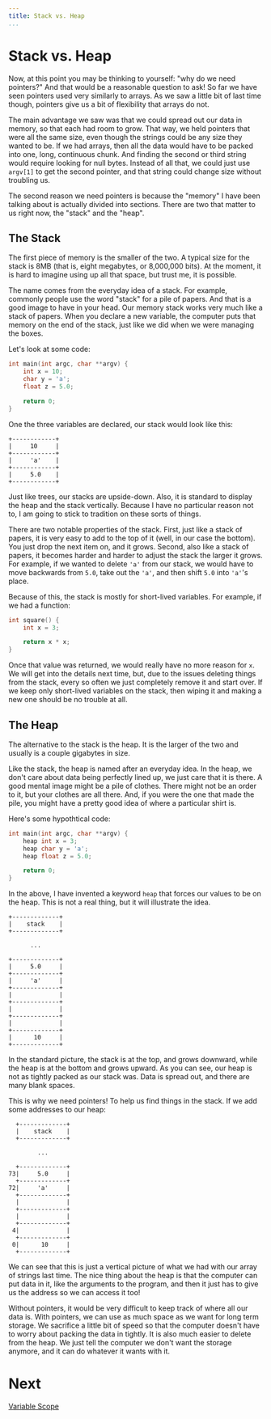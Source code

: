 ```yaml
---
title: Stack vs. Heap
...
```


# Stack vs. Heap

Now, at this point you may be thinking to yourself: "why do we need pointers?"
And that would be a reasonable question to ask! So far we have seen pointers
used very similarly to arrays. As we saw a little bit of last time though,
pointers give us a bit of flexibility that arrays do not.

The main advantage we saw was that we could spread out our data in memory, so
that each had room to grow. That way, we held pointers that were all the same
size, even though the strings could be any size they wanted to be. If we had
arrays, then all the data would have to be packed into one, long, continuous
chunk. And finding the second or third string would require looking for null
bytes. Instead of all that, we could just use `argv[1]` to get the second
pointer, and that string could change size without troubling us.

The second reason we need pointers is because the "memory" I have been talking
about is actually divided into sections. There are two that matter to us right
now, the "stack" and the "heap".

## The Stack

The first piece of memory is the smaller of the two. A typical size for the
stack is 8MB (that is, eight megabytes, or 8,000,000 bits). At the moment, it is
hard to imagine using up all that space, but trust me, it is possible.

The name comes from the everyday idea of a stack. For example, commonly people
use the word "stack" for a pile of papers. And that is a good image to have in
your head. Our memory stack works very much like a stack of papers. When you
declare a new variable, the computer puts that memory on the end of the stack,
just like we did when we were managing the boxes.

Let's look at some code:

```c
int main(int argc, char **argv) {
    int x = 10;
    char y = 'a';
    float z = 5.0;

    return 0;
}
```

One the three variables are declared, our stack would look like this:

    +------------+
    |     10     |
    +------------+
    |     'a'    |
    +------------+
    |     5.0    |
    +------------+

Just like trees, our stacks are upside-down. Also, it is standard to display
the heap and the stack vertically. Because I have no particular reason not to, I
am going to stick to tradition on these sorts of things.

There are two notable properties of the stack. First, just like a stack of
papers, it is very easy to add to the top of it (well, in our case the bottom).
You just drop the next item on, and it grows. Second, also like a stack of
papers, it becomes harder and harder to adjust the stack the larger it grows.
For example, if we wanted to delete `'a'` from our stack, we would have to move
backwards from `5.0`, take out the `'a'`, and then shift `5.0` into `'a'`'s
place.

Because of this, the stack is mostly for short-lived variables. For example, if
we had a function:

```c
int square() {
    int x = 3;

    return x * x;
}
```

Once that value was returned, we would really have no more reason for `x`. We
will get into the details next time, but, due to the issues deleting things from
the stack, every so often we just completely remove it and start over. If we
keep only short-lived variables on the stack, then wiping it and making a new
one should be no trouble at all.

## The Heap

The alternative to the stack is the heap. It is the larger of the two and
usually is a couple gigabytes in size.

Like the stack, the heap is named after an everyday idea. In the heap, we don't
care about data being perfectly lined up, we just care that it is there. A good
mental image might be a pile of clothes. There might not be an order to it, but
your clothes are all there. And, if you were the one that made the pile, you
might have a pretty good idea of where a particular shirt is.

Here's some hypothtical code:

```c
int main(int argc, char **argv) {
    heap int x = 3;
    heap char y = 'a';
    heap float z = 5.0;

    return 0;
}
```

In the above, I have invented a keyword `heap` that forces our values to be on
the heap. This is not a real thing, but it will illustrate the idea.

    +-------------+
    |    stack    |
    +-------------+

          ...

    +-------------+
    |     5.0     |
    +-------------+
    |     'a'     |
    +-------------+
    |             |
    +-------------+
    |             |
    +-------------+
    |             |
    +-------------+
    |      10     |
    +-------------+

In the standard picture, the stack is at the top, and grows downward, while the
heap is at the bottom and grows upward. As you can see, our heap is not as
tightly packed as our stack was. Data is spread out, and there are many blank
spaces.

This is why we need pointers! To help us find things in the stack. If we add
some addresses to our heap:

      +-------------+ 
      |    stack    | 
      +-------------+ 
                     
            ...       
                     
      +-------------+ 
    73|     5.0     | 
      +-------------+ 
    72|     'a'     | 
      +-------------+ 
      |             | 
      +-------------+ 
      |             | 
      +-------------+ 
     4|             | 
      +-------------+ 
     0|      10     | 
      +-------------+ 

We can see that this is just a vertical picture of what we had with our array of
strings last time. The nice thing about the heap is that the computer can put
data in it, like the arguments to the program, and then it just has to give us
the address so we can access it too!

Without pointers, it would be very difficult to keep track of where all our data
is. With pointers, we can use as much space as we want for long term storage.
We sacrifice a little bit of speed so that the computer doesn't have to worry
about packing the data in tightly. It is also much easier to delete from the
heap. We just tell the computer we don't want the storage anymore, and it can do
whatever it wants with it.

# Next
[Variable Scope](14-scope.html)
